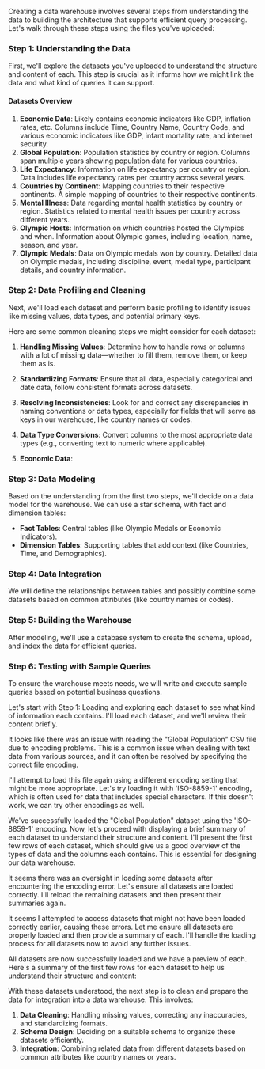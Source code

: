Creating a data warehouse involves several steps from understanding the data to building the architecture that supports efficient query processing. Let's walk through these steps using the files you've uploaded:

### Step 1: Understanding the Data
First, we'll explore the datasets you've uploaded to understand the structure and content of each. This step is crucial as it informs how we might link the data and what kind of queries it can support.

#### Datasets Overview
1. **Economic Data**: Likely contains economic indicators like GDP, inflation rates, etc. Columns include Time, Country Name, Country Code, and various economic indicators like GDP, infant mortality rate, and internet security.
2. **Global Population**: Population statistics by country or region. Columns span multiple years showing population data for various countries.
3. **Life Expectancy**: Information on life expectancy per country or region. Data includes life expectancy rates per country   across several years.
4. **Countries by Continent**: Mapping countries to their respective continents. A simple mapping of countries to their respective continents.
5. **Mental Illness**: Data regarding mental health statistics by country or region. Statistics related to mental health issues per country across different years.
6. **Olympic Hosts**: Information on which countries hosted the Olympics and when. Information about Olympic games, including location, name, season, and year.
7. **Olympic Medals**: Data on Olympic medals won by country.  Detailed data on Olympic medals, including discipline, event, medal type, participant details, and country information.

### Step 2: Data Profiling and Cleaning
Next, we'll load each dataset and perform basic profiling to identify issues like missing values, data types, and potential primary keys.

Here are some common cleaning steps we might consider for each dataset:

1. **Handling Missing Values**: Determine how to handle rows or columns with a lot of missing data—whether to fill them, remove them, or keep them as is.
2. **Standardizing Formats**: Ensure that all data, especially categorical and date data, follow consistent formats across datasets.
3. **Resolving Inconsistencies**: Look for and correct any discrepancies in naming conventions or data types, especially for fields that will serve as keys in our warehouse, like country names or codes.
4. **Data Type Conversions**: Convert columns to the most appropriate data types (e.g., converting text to numeric where applicable).

1. **Economic Data**: 


### Step 3: Data Modeling
Based on the understanding from the first two steps, we'll decide on a data model for the warehouse. We can use a star schema, with fact and dimension tables:

- **Fact Tables**: Central tables (like Olympic Medals or Economic Indicators).
- **Dimension Tables**: Supporting tables that add context (like Countries, Time, and Demographics).

### Step 4: Data Integration
We will define the relationships between tables and possibly combine some datasets based on common attributes (like country names or codes).

### Step 5: Building the Warehouse
After modeling, we'll use a database system to create the schema, upload, and index the data for efficient queries.

### Step 6: Testing with Sample Queries
To ensure the warehouse meets needs, we will write and execute sample queries based on potential business questions.

Let's start with Step 1: Loading and exploring each dataset to see what kind of information each contains. I'll load each dataset, and we'll review their content briefly.

It looks like there was an issue with reading the "Global Population" CSV file due to encoding problems. This is a common issue when dealing with text data from various sources, and it can often be resolved by specifying the correct file encoding.

I'll attempt to load this file again using a different encoding setting that might be more appropriate. Let's try loading it with 'ISO-8859-1' encoding, which is often used for data that includes special characters. If this doesn't work, we can try other encodings as well.

We've successfully loaded the "Global Population" dataset using the 'ISO-8859-1' encoding. Now, let's proceed with displaying a brief summary of each dataset to understand their structure and content. I'll present the first few rows of each dataset, which should give us a good overview of the types of data and the columns each contains. This is essential for designing our data warehouse.

It seems there was an oversight in loading some datasets after encountering the encoding error. Let's ensure all datasets are loaded correctly. I'll reload the remaining datasets and then present their summaries again.

It seems I attempted to access datasets that might not have been loaded correctly earlier, causing these errors. Let me ensure all datasets are properly loaded and then provide a summary of each. I'll handle the loading process for all datasets now to avoid any further issues.

All datasets are now successfully loaded and we have a preview of each. Here's a summary of the first few rows for each dataset to help us understand their structure and content:



With these datasets understood, the next step is to clean and prepare the data for integration into a data warehouse. This involves:

1. **Data Cleaning**: Handling missing values, correcting any inaccuracies, and standardizing formats.
2. **Schema Design**: Deciding on a suitable schema to organize these datasets efficiently.
3. **Integration**: Combining related data from different datasets based on common attributes like country names or years.
